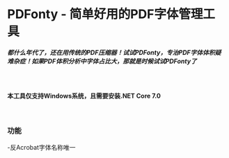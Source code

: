 # PDFonty - 简单好用的PDF字体管理工具
##### 都什么年代了，还在用传统的PDF压缩器！试试PDFonty，专治PDF字体体积疑难杂症！如果PDF体积分析中字体占比大，那就是时候试试PDFonty了
<br>

#### 本工具仅支持Windows系统，且需要安装.NET Core 7.0
<br>

### 功能
-反Acrobat字体名称唯一  

